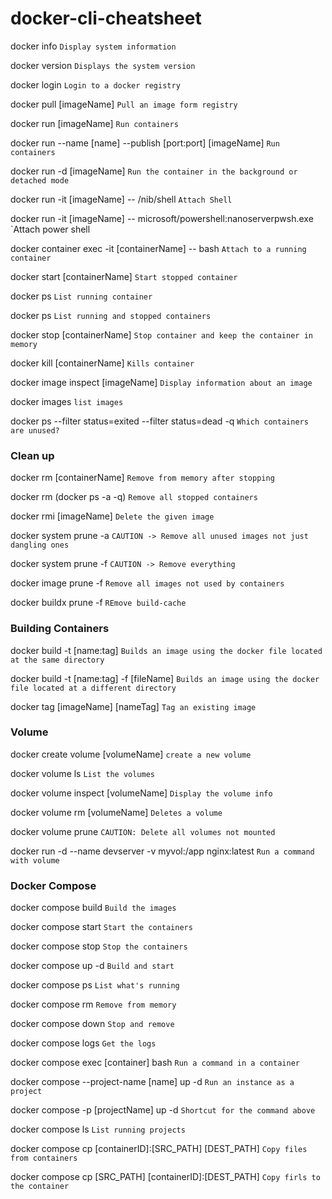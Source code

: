 # docker-cli-cheatsheet

docker info `Display system information`

docker version `Displays the system version`

docker login `Login to a docker registry` 

docker pull [imageName] `Pull an image form registry`

docker run [imageName] `Run containers`

docker run --name [name] --publish [port:port] [imageName] `Run containers`

docker run -d [imageName] `Run the container in the background or detached mode`

docker run -it [imageName] -- /nib/shell `Attach Shell`

docker run -it [imageName] -- microsoft/powershell:nanoserverpwsh.exe `Attach power shell

docker container exec -it [containerName] -- bash `Attach to a running container`

docker start [containerName] `Start stopped container`

docker ps `List running container`

docker ps `List running and stopped containers`

docker stop [containerName] `Stop container and keep the container in memory`

docker kill [containerName] `Kills container`

docker image inspect [imageName] `Display information about an image`

docker images `list images`

docker ps --filter status=exited --filter status=dead -q `Which containers are unused?`

### Clean up
docker rm [containerName] `Remove from memory after stopping`

docker rm (docker ps -a -q) `Remove all stopped containers`

docker rmi [imageName] `Delete the given image`

docker system prune -a `CAUTION -> Remove all unused images not just dangling ones` 

docker system prune -f `CAUTION -> Remove everything` 

docker image prune -f `Remove all images not used by containers `

docker buildx prune -f `REmove build-cache`

### Building Containers

docker build -t [name:tag] `Builds an image using the docker file located at the same directory`

docker build -t [name:tag] -f [fileName] `Builds an image using the docker file located at a different directory`

docker tag [imageName] [nameTag] `Tag an existing image`

### Volume

docker create volume [volumeName] `create a new volume`

docker volume ls `List the volumes`

docker volume inspect [volumeName] `Display the volume info`

docker volume rm [volumeName] `Deletes a volume`

docker volume prune `CAUTION: Delete all volumes not mounted`

docker run -d --name devserver -v myvol:/app nginx:latest `Run a command with volume`

### Docker Compose

docker compose build `Build the images`

docker compose start `Start the containers`

docker compose stop `Stop the containers`

docker compose up -d `Build and start`

docker compose ps `List what's running`

docker compose rm `Remove from memory`

docker compose down `Stop and remove`

docker compose logs `Get the logs`

docker compose exec [container] bash `Run a command in a container`

docker compose --project-name [name] up -d `Run an instance as a project`

docker compose -p [projectName] up -d `Shortcut for the command above`

docker compose ls `List running projects`

docker compose cp [containerID]:[SRC_PATH] [DEST_PATH] `Copy files from containers`

docker compose cp [SRC_PATH] [containerID]:[DEST_PATH] `Copy firls to the container`
